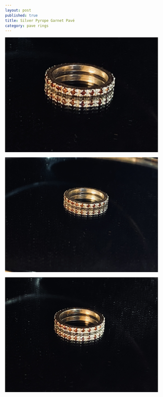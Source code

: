 ```yaml
---
layout: post
published: true
title: Silver Pyrope Garnet Pavé
category: pave rings
---
```

![pave_silver_pyropegarnet_8-0.jpg](/images/jewelry/rings/pave_silver_pyropegarnet_8-0.jpg)
<!--more-->
![pave_silver_pyropegarnet_8-1.jpg](/images/jewelry/rings/pave_silver_pyropegarnet_8-1.jpg)
<!--more-->
![pave_silver_pyropegarnet_8-2.jpg](/images/jewelry/rings/pave_silver_pyropegarnet_8-2.jpg)
